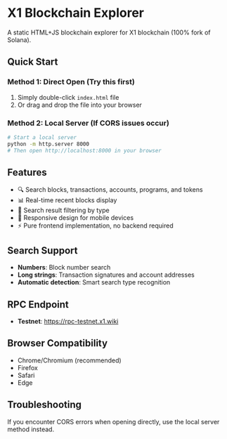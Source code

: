# X1 Blockchain Explorer

A static HTML+JS blockchain explorer for X1 blockchain (100% fork of Solana).

## Quick Start

### Method 1: Direct Open (Try this first)
1. Simply double-click `index.html` file
2. Or drag and drop the file into your browser

### Method 2: Local Server (If CORS issues occur)
```bash
# Start a local server
python -m http.server 8000
# Then open http://localhost:8000 in your browser
```

## Features
- 🔍 Search blocks, transactions, accounts, programs, and tokens
- 📊 Real-time recent blocks display  
- 🎯 Search result filtering by type
- 📱 Responsive design for mobile devices
- ⚡ Pure frontend implementation, no backend required

## Search Support
- **Numbers**: Block number search
- **Long strings**: Transaction signatures and account addresses
- **Automatic detection**: Smart search type recognition

## RPC Endpoint
- **Testnet**: https://rpc-testnet.x1.wiki

## Browser Compatibility
- Chrome/Chromium (recommended)
- Firefox
- Safari
- Edge

## Troubleshooting
If you encounter CORS errors when opening directly, use the local server method instead.
```